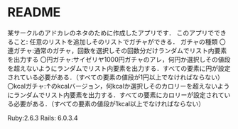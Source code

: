 # README

某サークルのアドカレのネタのために作成したアプリです．
このアプリでできること:
任意のリストを追加しそのリストでガチャができる．
ガチャの種類
〇連ガチャ:通常のガチャ，回数を選択しその回数分だけランダムでリスト内要素を出力する
〇円ガチャ:サイゼリヤ1000円ガチャのアレ，何円か選択しその値段を超えないようにランダムでリスト内要素を出力する．すべての要素に円が設定されている必要がある．（すべての要素の値段が1円以上でなければならない）
〇kcalガチャ:↑のkcalバージョン，何kcalか選択しそのカロリーを超えないようにランダムでリスト内要素を出力する．すべての要素にカロリーが設定されている必要がある．（すべての要素の値段が1kcal以上でなければならない）


Ruby:2.6.3
Rails: 6.0.3.4
